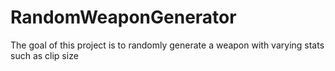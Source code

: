 # RandomWeaponGenerator
The goal of this project is to randomly generate a weapon with varying stats such as clip size
